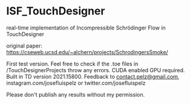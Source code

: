 # ISF_TouchDesigner
real-time implementation of Incompressible Schrödinger Flow in TouchDesigner

original paper: https://cseweb.ucsd.edu/~alchern/projects/SchrodingersSmoke/

First test version.
Feel free to check if the .toe files in /TouchDesignerProjects throw any errors.
CUDA enabled GPU required. Built in TD version 2021.15800.
Feedback to contact.pelz@gmail.com, instagram.com/josefluispelz or twitter.com/josefluispelz

Please don't publish any results without my permission.
